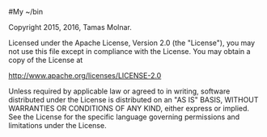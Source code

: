 #My ~/bin

Copyright 2015, 2016, Tamas Molnar.

Licensed under the Apache License, Version 2.0 (the "License"), you may 
not use this file except in compliance with the License.
You may obtain a copy of the License at

http://www.apache.org/licenses/LICENSE-2.0

Unless required by applicable law or agreed to in writing, software
distributed under the License is distributed on an "AS IS" BASIS,
WITHOUT WARRANTIES OR CONDITIONS OF ANY KIND, either express or implied.
See the License for the specific language governing permissions and
limitations under the License.
